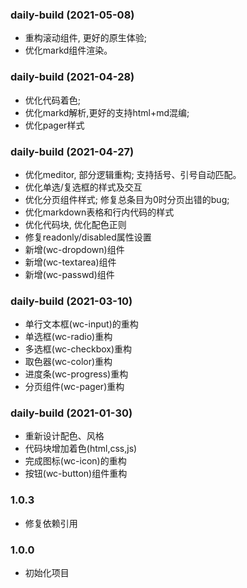 ### daily-build (2021-05-08)
+ 重构滚动组件, 更好的原生体验;
+ 优化markd组件渲染。


### daily-build (2021-04-28)
+ 优化代码着色;
+ 优化markd解析,更好的支持html+md混编;
+ 优化pager样式


### daily-build (2021-04-27)
+ 优化meditor, 部分逻辑重构; 支持括号、引号自动匹配。
+ 优化单选/复选框的样式及交互
+ 优化分页组件样式; 修复总条目为0时分页出错的bug;
+ 优化markdown表格和行内代码的样式
+ 优化代码块, 优化配色正则
+ 修复readonly/disabled属性设置
+ 新增(wc-dropdown)组件
+ 新增(wc-textarea)组件
+ 新增(wc-passwd)组件



### daily-build (2021-03-10)
+ 单行文本框(wc-input)的重构
+ 单选框(wc-radio)重构
+ 多选框(wc-checkbox)重构
+ 取色器(wc-color)重构
+ 进度条(wc-progress)重构
+ 分页组件(wc-pager)重构


### daily-build (2021-01-30)
+ 重新设计配色、风格
+ 代码块增加着色(html,css,js)
+ 完成图标(wc-icon)的重构
+ 按钮(wc-button)组件重构

### 1.0.3
+ 修复依赖引用

### 1.0.0
+ 初始化项目